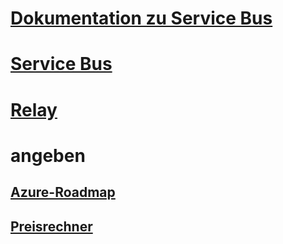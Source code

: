 # [Dokumentation zu Service Bus](index.md)
# [Service Bus](/azure/service-bus-messaging)
# [Relay](/azure/service-bus-relay)
# angeben
## [Azure-Roadmap](https://azure.microsoft.com/roadmap/?category=enterprise-integration)
## [Preisrechner](https://azure.microsoft.com/pricing/calculator/)
